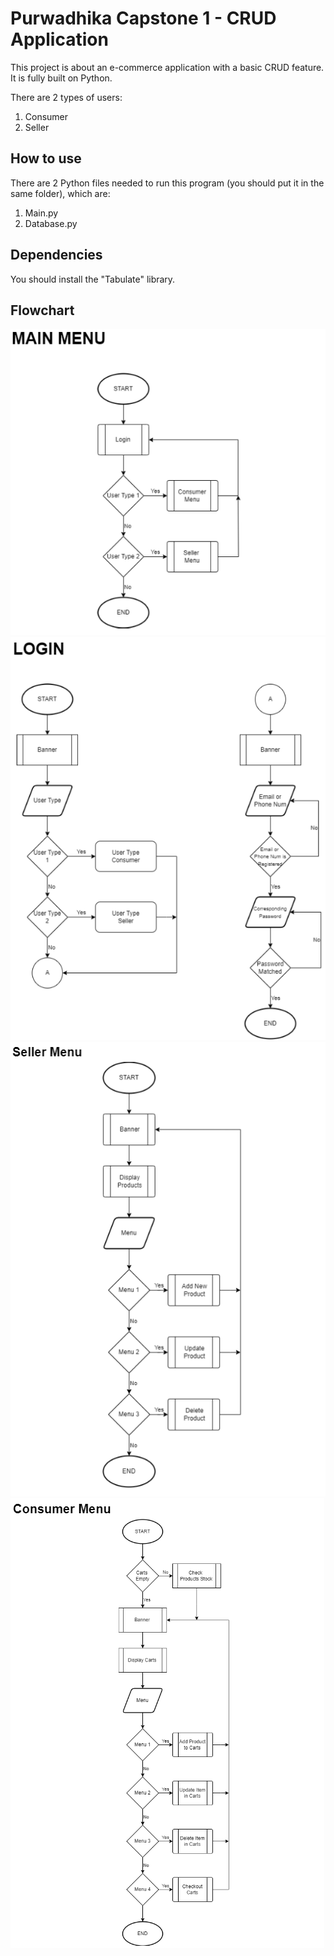 # Purwadhika Capstone 1 - CRUD Application

This project is about an e-commerce application with a basic CRUD feature.
It is fully built on Python.

There are 2 types of users:
1. Consumer
2. Seller

## How to use
There are 2 Python files needed to run this program (you should put it in the same folder), which are:
1. Main.py
2. Database.py

## Dependencies
You should install the "Tabulate" library.

## Flowchart
![](Flowchart/1.%20SS.png)
![](Flowchart/2.%20SS.png)
![](Flowchart/3.%20SS.png)
![](Flowchart/4.%20SS.png)
